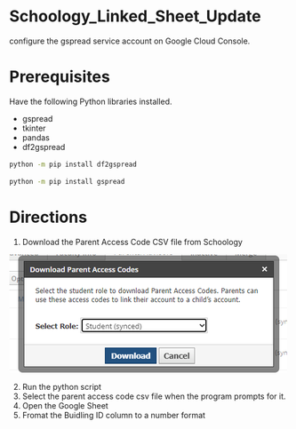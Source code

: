 # Schoology_Linked_Sheet_Update


configure the gspread service account on Google Cloud Console.

<H1>Prerequisites</h1>
Have the following Python libraries installed.
<ul><li>gspread</li>
<li>tkinter</li>
<li>pandas</li>

<li>df2gspread</li></ul>

  ```sh
  python -m pip install df2gspread
  ```
  ```sh
  python -m pip install gspread
  ```
 <H1>Directions</h1>
 
 1) Download the Parent Access Code CSV file from Schoology
 
 ![](https://github.com/aaronzech/images/blob/main/Screenshot_241.png)
 
 2) Run the python script
 3) Select the parent access code csv file when the program prompts for it.
 4) Open the Google Sheet
 5) Fromat the Buidling ID column to a number format
